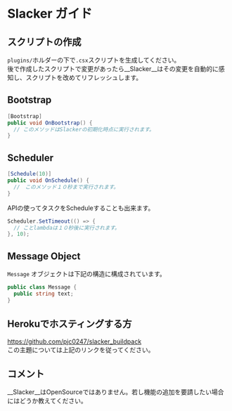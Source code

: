 Slacker ガイド
====

スクリプトの作成
----
`plugins/`ホルダーの下で`.csx`スクリプトを生成してください。<br>
後で作成したスクリプトで変更があったら__Slacker__はその変更を自動的に感知し、スクリプトを改めてリフレッシュします。

Bootstrap
----
```cs
[Bootstrap]
public void OnBootstrap() {
  // このメソッドはSlackerの初期化時点に実行されます。
}
```

Scheduler
----
```cs
[Schedule(10)]
public void OnSchedule() {
  //　このメソッド１０秒まで実行されます。
}
```
APIの使ってタスクをScheduleすることも出来ます。
```cs
Scheduler.SetTimeout(() => {
  // ことlambdaは１０秒後に実行されます。
}, 10);
```

Message Object
----
`Message` オブジェクトは下記の構造に構成されています。
```cs
public class Message {
  public string text;
}
```

Herokuでホスティングする方
----
https://github.com/pjc0247/slacker_buildpack<br>
この主題については上記のリンクを従ってください。

コメント
----
__Slacker__はOpenSourceではありません。若し機能の追加を要請したい場合にはどうか教えてください。
